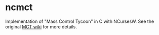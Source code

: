 ncmct
=====

Implementation of "Mass Control Tycoon" in C with NCursesW.
See the original [MCT wiki](https://github.com/MKelm/mct/wiki) for more details.